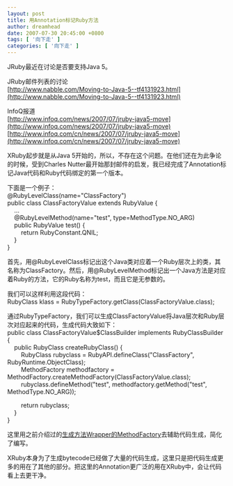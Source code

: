 ```yaml
---
layout: post
title: 用Annotation标记Ruby方法
author: dreamhead
date: 2007-07-30 20:45:00 +0800
tags: [ '向下走' ]
categories: [ '向下走' ]
---
```


JRuby最近在讨论是否要支持Java 5。  
  
JRuby邮件列表的讨论  
[http://www.nabble.com/Moving-to-Java-5--tf4131923.html](http://www.nabble.com/Moving-to-Java-5--tf4131923.html)  
  
InfoQ报道  
[http://www.infoq.com/news/2007/07/jruby-java5-move](http://www.infoq.com/news/2007/07/jruby-java5-move)  
[http://www.infoq.com/cn/news/2007/07/jruby-java5-move](http://www.infoq.com/cn/news/2007/07/jruby-java5-move)  
  
XRuby起步就是从Java 5开始的，所以，不存在这个问题。在他们还在为此争论的时候，受到Charles Nutter最开始那封邮件的启发，我已经完成了Annotation标记Java代码和Ruby代码绑定的第一个版本。  
  
下面是一个例子：  
@RubyLevelClass(name="ClassFactory")  
public class ClassFactoryValue extends RubyValue {  
&nbsp;&nbsp;&nbsp; ...&nbsp;&nbsp;&nbsp;&nbsp;&nbsp;&nbsp; &nbsp;  
&nbsp;&nbsp;&nbsp; @RubyLevelMethod(name="test", type=MethodType.NO\_ARG)  
&nbsp;&nbsp;&nbsp; public RubyValue test() {  
&nbsp;&nbsp;&nbsp;&nbsp;&nbsp;&nbsp;&nbsp; return RubyConstant.QNIL;  
&nbsp;&nbsp;&nbsp; }  
}  
  
首先，用@RubyLevelClass标记出这个Java类对应着一个Ruby层次上的类，其名称为ClassFactory。然后，用@RubyLevelMethod标记出一个Java方法是对应着Ruby的方法，它的Ruby名称为test，而且它是无参数的。  
  
我们可以这样利用这段代码：  
RubyClass klass = RubyTypeFactory.getClass(ClassFactoryValue.class);  
  
通过RubyTypeFactory，我们可以生成ClassFactoryValue将Java层次和Ruby层次对应起来的代码，生成代码大致如下：  
public class ClassFactoryValue$ClassBuilder implements RubyClassBuilder {  
&nbsp;&nbsp;&nbsp; public RubyClass createRubyClass() {  
&nbsp;&nbsp;&nbsp;&nbsp;&nbsp;&nbsp;&nbsp; RubyClass rubyclass = RubyAPI.defineClass("ClassFactory", RubyRuntime.ObjectClass);  
&nbsp;&nbsp;&nbsp;&nbsp;&nbsp;&nbsp;&nbsp; MethodFactory methodfactory = MethodFactory.createMethodFactory(ClassFactoryValue.class);  
&nbsp;&nbsp;&nbsp;&nbsp;&nbsp;&nbsp;&nbsp; rubyclass.defineMethod("test", methodfactory.getMethod("test", MethodType.NO\_ARG));  
  
&nbsp;&nbsp;&nbsp;&nbsp;&nbsp;&nbsp;&nbsp; return rubyclass;  
&nbsp;&nbsp;&nbsp; }  
}  
  
这里用之前介绍过的[生成方法Wrapper的MethodFactory](http://dreamhead.blogbus.com/logs/6520681.html)去辅助代码生成，简化了编写。  
  
XRuby本身为了生成bytecode已经做了大量的代码生成，这里只是把代码生成更多的用在了其他的部分。把这里的Annotation更广泛的用在XRuby中，会让代码看上去更干净。


